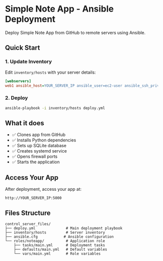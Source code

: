 # Simple Note App - Ansible Deployment

Deploy Simple Note App from GitHub to remote servers using Ansible.

## Quick Start

### 1. Update Inventory
Edit `inventory/hosts` with your server details:
```ini
[webservers]
web1 ansible_host=YOUR_SERVER_IP ansible_user=ec2-user ansible_ssh_private_key_file=../Ansible.pem
```

### 2. Deploy
```bash
ansible-playbook -i inventory/hosts deploy.yml
```

## What it does

- ✅ Clones app from GitHub
- ✅ Installs Python dependencies
- ✅ Sets up SQLite database
- ✅ Creates systemd service
- ✅ Opens firewall ports
- ✅ Starts the application

## Access Your App

After deployment, access your app at:
```
http://YOUR_SERVER_IP:5000
```

## Files Structure

```
control_server_files/
├── deploy.yml              # Main deployment playbook
├── inventory/hosts         # Server inventory
├── ansible.cfg            # Ansible configuration
└── roles/noteapp/          # Application role
    ├── tasks/main.yml      # Deployment tasks
    ├── defaults/main.yml   # Default variables
    └── vars/main.yml       # Role variables
```
